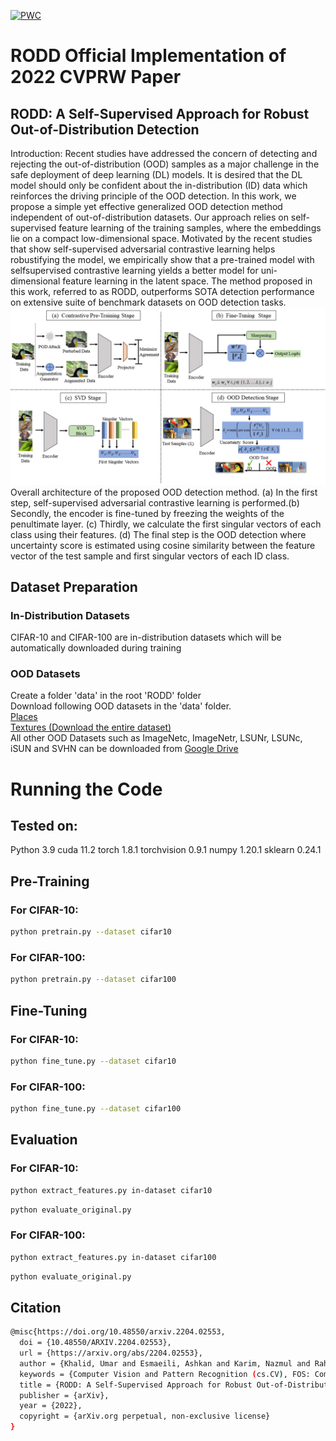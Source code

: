 [![PWC](https://img.shields.io/endpoint.svg?url=https://paperswithcode.com/badge/rodd-a-self-supervised-approach-for-robust/out-of-distribution-detection-on-cifar10)](https://paperswithcode.com/sota/out-of-distribution-detection-on-cifar10?p=rodd-a-self-supervised-approach-for-robust)
# RODD Official Implementation of 2022 CVPRW Paper
## RODD: A Self-Supervised Approach for Robust Out-of-Distribution Detection
Introduction: 
Recent studies have addressed the concern of detecting and rejecting the out-of-distribution (OOD) samples as a major challenge in the safe deployment of deep learning (DL) models. It is desired that the DL model should only be confident about the in-distribution (ID) data which reinforces the driving principle of the OOD detection. In this work, we propose a simple yet effective generalized OOD detection method independent of out-of-distribution
datasets. Our approach relies on self-supervised feature learning of the training samples, where the embeddings lie on a compact low-dimensional space. Motivated by the recent studies that show self-supervised adversarial contrastive learning helps robustifying the model, we empirically show that a pre-trained model with selfsupervised contrastive learning yields a better model for uni-dimensional feature learning in the latent space. The method proposed in this work, referred to as RODD, outperforms SOTA detection performance on extensive suite of benchmark datasets on OOD detection tasks.
![pipeline](RODD_Framework.png)
 Overall architecture of the proposed OOD detection method. (a) In the first step, self-supervised adversarial contrastive learning is performed.(b) Secondly, the encoder is fine-tuned by freezing the weights of the penultimate layer. (c) Thirdly, we calculate the first singular vectors of each class using their features. (d) The final step is the OOD detection where uncertainty score is estimated using cosine similarity between the feature vector of the test sample and first singular vectors of each ID class. <br />
## Dataset Preparation
### In-Distribution Datasets
CIFAR-10 and CIFAR-100 are in-distribution datasets which will be automatically downloaded during training
### OOD Datasets
Create a folder 'data' in the root 'RODD' folder<br />
Download following OOD datasets in the 'data' folder. <br />
[Places](http://pages.cs.wisc.edu/~huangrui/imagenet_ood_dataset/iNaturalist.tar.gz)<br />
[Textures (Download the entire dataset)](https://www.robots.ox.ac.uk/~vgg/data/dtd/)<br />
All other OOD Datasets such as ImageNetc, ImageNetr, LSUNr, LSUNc, iSUN and SVHN can be downloaded from [Google Drive](https://drive.google.com/drive/folders/1MLz5C3EjQbAd1M2yktviM0qENXg4jvfz?usp=sharing)
# Running the Code
## Tested on:

Python 3.9
cuda 11.2
torch 1.8.1
torchvision 0.9.1
numpy 1.20.1
sklearn 0.24.1
## **Pre-Training**
### For CIFAR-10:
```bash
python pretrain.py --dataset cifar10
```
### For CIFAR-100:
```bash
python pretrain.py --dataset cifar100
```
## **Fine-Tuning**
### For CIFAR-10:
```bash
python fine_tune.py --dataset cifar10
```
### For CIFAR-100:
```bash
python fine_tune.py --dataset cifar100
```
## **Evaluation**
### For CIFAR-10:
```bash
python extract_features.py in-dataset cifar10
```
```bash
python evaluate_original.py
```
### For CIFAR-100:
```bash
python extract_features.py in-dataset cifar100
```
```bash
python evaluate_original.py
```
## Citation
```bash
@misc{https://doi.org/10.48550/arxiv.2204.02553,
  doi = {10.48550/ARXIV.2204.02553},
  url = {https://arxiv.org/abs/2204.02553},
  author = {Khalid, Umar and Esmaeili, Ashkan and Karim, Nazmul and Rahnavard, Nazanin},
  keywords = {Computer Vision and Pattern Recognition (cs.CV), FOS: Computer and information sciences, FOS: Computer and information sciences},
  title = {RODD: A Self-Supervised Approach for Robust Out-of-Distribution Detection},
  publisher = {arXiv},
  year = {2022},
  copyright = {arXiv.org perpetual, non-exclusive license}
}
```
